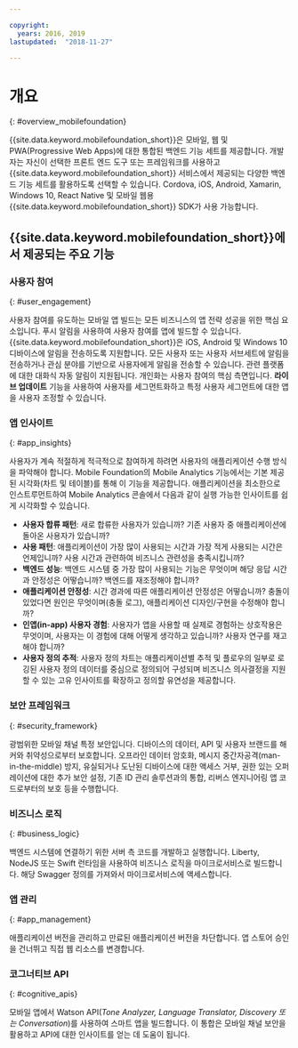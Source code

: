 ```yaml
---

copyright:
  years: 2016, 2019
lastupdated:  "2018-11-27"

---
```


#	개요
{: #overview_mobilefoundation}

{{site.data.keyword.mobilefoundation_short}}은 모바일, 웹 및 PWA(Progressive Web Apps)에 대한 통합된 백엔드 기능 세트를 제공합니다. 개발자는 자신이 선택한 프론트 엔드 도구 또는 프레임워크를 사용하고 {{site.data.keyword.mobilefoundation_short}} 서비스에서 제공되는 다양한 백엔드 기능 세트를 활용하도록 선택할 수 있습니다. Cordova, iOS, Android, Xamarin, Windows 10, React Native 및 모바일 웹용 {{site.data.keyword.mobilefoundation_short}} SDK가 사용 가능합니다. 

## {{site.data.keyword.mobilefoundation_short}}에서 제공되는 주요 기능

### 사용자 참여
{: #user_engagement}

사용자 참여를 유도하는 모바일 앱 빌드는 모든 비즈니스의 앱 전략 성공을 위한 핵심 요소입니다. 푸시 알림을 사용하여 사용자 참여를 앱에 빌드할 수 있습니다. {{site.data.keyword.mobilefoundation_short}}은 iOS, Android 및 Windows 10 디바이스에 알림을 전송하도록 지원합니다. 모든 사용자 또는 사용자 서브세트에 알림을 전송하거나 관심 분야를 기반으로 사용자에게 알림을 전송할 수 있습니다. 관련 플랫폼에 대한 대화식 자동 알림이 지원됩니다. 개인화는 사용자 참여의 핵심 측면입니다. **라이브 업데이트** 기능을 사용하여 사용자를 세그먼트화하고 특정 사용자 세그먼트에 대한 앱을 사용자 조정할 수 있습니다.

###  앱 인사이트
{: #app_insights}

사용자가 계속 적절하게 적극적으로 참여하게 하려면 사용자의 애플리케이션 수행 방식을 파악해야 합니다.   Mobile Foundation의 Mobile Analytics 기능에서는 기본 제공된 시각화(차트 및 테이블)를 통해 이 기능을 제공합니다.  애플리케이션을 최소한으로 인스트루먼트하여 Mobile Analytics 콘솔에서 다음과 같이 실행 가능한 인사이트를 쉽게 시각화할 수 있습니다.
- **사용자 합류 패턴**: 새로 합류한 사용자가 있습니까? 기존 사용자 중 애플리케이션에 돌아온 사용자가 있습니까?
- **사용 패턴**: 애플리케이션이 가장 많이 사용되는 시간과 가장 적게 사용되는 시간은 언제입니까? 사용 시간과 관련하여 비즈니스 관련성을 충족시킵니까?
- **백엔드 성능**: 백엔드 시스템 중 가장 많이 사용되는 기능은 무엇이며 해당 응답 시간과 안정성은 어떻습니까? 백엔드를 재조정해야 합니까?
- **애플리케이션 안정성**: 시간 경과에 따른 애플리케이션 안정성은 어떻습니까? 충돌이 있었다면 원인은 무엇이며(충돌 로그), 애플리케이션 디자인/구현을 수정해야 합니까?
- **인앱(in-app) 사용자 경험**: 사용자가 앱을 사용할 때 실제로 경험하는 상호작용은 무엇이며, 사용자는 이 경험에 대해 어떻게 생각하고 있습니까? 사용자 연구를 재고해야 합니까?
- **사용자 정의 추적**: 사용자 정의 차트는 애플리케이션별 추적 및 플로우의 일부로 로깅된 사용자 정의 데이터를 중심으로 정의되어 구성되며 비즈니스 의사결정을 지원할 수 있는 고유 인사이트를 확장하고 정의할 유연성을 제공합니다.

###  보안 프레임워크
{: #security_framework}

광범위한 모바일 채널 특정 보안입니다. 디바이스의 데이터, API 및 사용자 브랜드를 해커와 취약성으로부터 보호합니다. 오프라인 데이터 암호화, 메시지 중간자공격(man-in-the-middle) 방지, 유실되거나 도난된 디바이스에 대한 액세스 거부, 권한 있는 오퍼레이션에 대한 추가 보안 설정, 기존 ID 관리 솔루션과의 통합, 리버스 엔지니어링 앱 코드로부터의 보호 등을 수행합니다.

###  비즈니스 로직
{: #business_logic}

백엔드 시스템에 연결하기 위한 서버 측 코드를 개발하고 실행합니다. Liberty, NodeJS 또는 Swift 런타임을 사용하여 비즈니스 로직을 마이크로서비스로 빌드합니다. 해당 Swagger 정의를 가져와서 마이크로서비스에 액세스합니다.

###  앱 관리
{:  #app_management}

애플리케이션 버전을 관리하고 만료된 애플리케이션 버전을 차단합니다. 앱 스토어 승인을 건너뛰고 직접 웹 리소스를 변경합니다.

###  코그너티브 API
{:  #cognitive_apis}

모바일 앱에서 Watson API(*Tone Analyzer, Language Translator, Discovery 또는 Conversation*)를 사용하여 스마트 앱을 빌드합니다. 이 통합은 모바일 채널 보안을 활용하고 API에 대한 인사이트를 얻는 데 도움이 됩니다.

